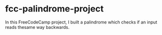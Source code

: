 # fcc-palindrome-project
In this FreeCodeCamp project, I built a palindrome which checks if an input reads thesame way backwards.
